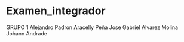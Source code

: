 # Examen_integrador

GRUPO 1
Alejandro Padron
Aracelly Peña
Jose Gabriel Alvarez Molina
Johann Andrade
